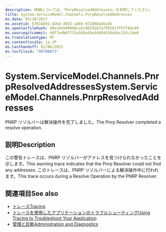 ```yaml
---
description: 詳細については、「PnrpResolvedAddresses」を参照してください。
title: System.ServiceModel.Channels.PnrpResolvedAddresses
ms.date: 03/30/2017
ms.assetid: 57618b91-d2bd-4915-adb9-972868abba3b
ms.openlocfilehash: 49ac8eb90468ca5c9629167a7992b17f5ff8dc09
ms.sourcegitcommit: ddf7edb67715a5b9a45e3dd44536dabc153c1de0
ms.translationtype: MT
ms.contentlocale: ja-JP
ms.lasthandoff: 02/06/2021
ms.locfileid: "99788073"
---
```

# <a name="systemservicemodelchannelspnrpresolvedaddresses"></a><span data-ttu-id="7db98-103">System.ServiceModel.Channels.PnrpResolvedAddresses</span><span class="sxs-lookup"><span data-stu-id="7db98-103">System.ServiceModel.Channels.PnrpResolvedAddresses</span></span>

<span data-ttu-id="7db98-104">PNRP リゾルバーは解決操作を完了しました。</span><span class="sxs-lookup"><span data-stu-id="7db98-104">The Pnrp Resolver completed a resolve operation.</span></span>  
  
## <a name="description"></a><span data-ttu-id="7db98-105">説明</span><span class="sxs-lookup"><span data-stu-id="7db98-105">Description</span></span>  

 <span data-ttu-id="7db98-106">この警告トレースは、PNRP リゾルバーがアドレスを見つけられなかったことを示します。</span><span class="sxs-lookup"><span data-stu-id="7db98-106">This warning trace indicates that the Pnrp Resolver could not find any addresses.</span></span> <span data-ttu-id="7db98-107">このトレースは、PNRP リゾルバーによる解決操作中に行われます。</span><span class="sxs-lookup"><span data-stu-id="7db98-107">This trace occurs during a Resolve Operation by the PNRP Resolver.</span></span>  
  
## <a name="see-also"></a><span data-ttu-id="7db98-108">関連項目</span><span class="sxs-lookup"><span data-stu-id="7db98-108">See also</span></span>

- [<span data-ttu-id="7db98-109">トレース</span><span class="sxs-lookup"><span data-stu-id="7db98-109">Tracing</span></span>](index.md)
- [<span data-ttu-id="7db98-110">トレースを使用したアプリケーションのトラブルシューティング</span><span class="sxs-lookup"><span data-stu-id="7db98-110">Using Tracing to Troubleshoot Your Application</span></span>](using-tracing-to-troubleshoot-your-application.md)
- [<span data-ttu-id="7db98-111">管理と診断</span><span class="sxs-lookup"><span data-stu-id="7db98-111">Administration and Diagnostics</span></span>](../index.md)
